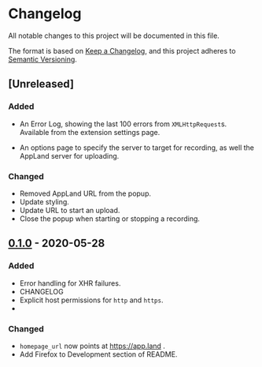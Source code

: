 # Changelog
All notable changes to this project will be documented in this file.

The format is based on [Keep a Changelog](https://keepachangelog.com/en/1.0.0/),
and this project adheres to [Semantic Versioning](https://semver.org/spec/v2.0.0.html).

## [Unreleased]
### Added
- An Error Log, showing the last 100 errors from `XMLHttpRequest`s. Available from the
  extension settings page.

- An options page to specify the server to target for recording, as well the
  AppLand server for uploading.
  
### Changed
- Removed AppLand URL from the popup.
- Update styling.
- Update URL to start an upload.
- Close the popup when starting or stopping a recording.

## [0.1.0] - 2020-05-28
### Added
- Error handling for XHR failures.
- CHANGELOG
- Explicit host permissions for `http` and `https`.
- 

### Changed
- `homepage_url` now points at https://app.land .
- Add Firefox to Development section of README.

[0.1.0]: https://github.com/applandinc/appland-browser-extension/releases/tag/v0.1.0
